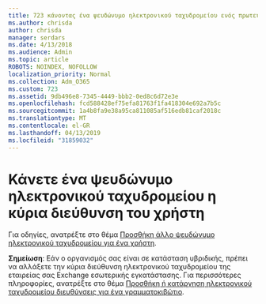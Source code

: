 ```yaml
---
title: 723 κάνοντας ένα ψευδώνυμο ηλεκτρονικού ταχυδρομείου ενός πρωτεύοντος ηλεκτρονικού ταχυδρομείου για το χρήστη
ms.author: chrisda
author: chrisda
manager: serdars
ms.date: 4/13/2018
ms.audience: Admin
ms.topic: article
ROBOTS: NOINDEX, NOFOLLOW
localization_priority: Normal
ms.collection: Adm_O365
ms.custom: 723
ms.assetid: 9db496e8-7345-4449-bbb2-0ed8c6d72e3e
ms.openlocfilehash: fcd588428ef75efa81763f1fa418304e692a7b5c
ms.sourcegitcommit: 1a4b8fa9e38a95ca811085af516edb81caf2018c
ms.translationtype: MT
ms.contentlocale: el-GR
ms.lasthandoff: 04/13/2019
ms.locfileid: "31859032"
---
```

# <a name="make-an-email-alias-the-primary-address-for-a-user"></a>Κάνετε ένα ψευδώνυμο ηλεκτρονικού ταχυδρομείου η κύρια διεύθυνση του χρήστη

Για οδηγίες, ανατρέξτε στο θέμα [Προσθήκη άλλο ψευδώνυμο ηλεκτρονικού ταχυδρομείου για ένα χρήστη](https://support.office.com/article/0b0bd900-68b1-4bf5-808b-5d240a7739f4).

**Σημείωση**: Εάν ο οργανισμός σας είναι σε κατάσταση υβριδικής, πρέπει να αλλάξετε την κύρια διεύθυνση ηλεκτρονικού ταχυδρομείου της εταιρείας σας Exchange εσωτερικής εγκατάστασης. Για περισσότερες πληροφορίες, ανατρέξτε στο θέμα [Προσθήκη ή κατάργηση ηλεκτρονικού ταχυδρομείου διευθύνσεις για ένα γραμματοκιβώτιο](https://technet.microsoft.com/library/bb123794.aspx).
